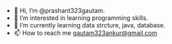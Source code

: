 - 👋 Hi, I’m @prashant323gautam.
- 👀 I’m interested in learning programming skills.
- 🌱 I’m currently learning data strcture, java, database.
- 📫 How to reach me gautam323ankur@gmail.com

<!---
prashant323gautam/prashant323gautam is a ✨ special ✨ repository because its `README.md` (this file) appears on your GitHub profile.
You can click the Preview link to take a look at your changes.
--->
